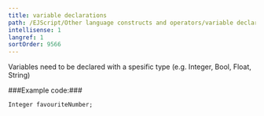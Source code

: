 ```yaml
---
title: variable declarations
path: /EJScript/Other language constructs and operators/variable declarations
intellisense: 1
langref: 1
sortOrder: 9566
---
```


Variables need to be declared with a spesific type (e.g. Integer, Bool, Float, String)



###Example code:###


    Integer favouriteNumber;


